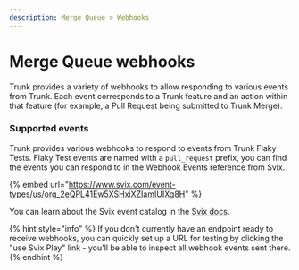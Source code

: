 ```yaml
---
description: Merge Queue > Webhooks
---
```


# Merge Queue webhooks

Trunk provides a variety of webhooks to allow responding to various events from Trunk. Each event corresponds to a Trunk feature and an action within that feature (for example, a Pull Request being submitted to Trunk Merge).

### Supported events

Trunk provides various webhooks to respond to events from Trunk Flaky Tests. Flaky Test events are named with a `pull_request` prefix, you can find the events you can respond to in the Webhook Events reference from Svix.&#x20;

{% embed url="https://www.svix.com/event-types/us/org_2eQPL41Ew5XSHxiXZIamIUIXg8H" %}

You can learn about the Svix event catalog in the [Svix docs](https://docs.svix.com/receiving/using-app-portal/event-catalog).

{% hint style="info" %}
If you don't currently have an endpoint ready to receive webhooks, you can quickly set up a URL for testing by clicking the "use Svix Play" link - you'll be able to inspect all webhook events sent there.
{% endhint %}
